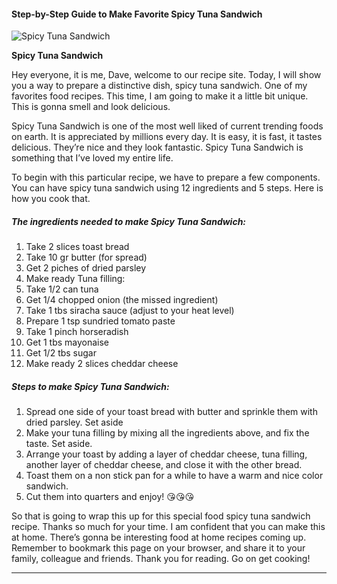             

#### Step-by-Step Guide to Make Favorite Spicy Tuna Sandwich

![Spicy Tuna Sandwich](https://img-global.cpcdn.com/recipes/881e0e74f4e054da/751x532cq70/spicy-tuna-sandwich-recipe-main-photo.jpg)

**Spicy Tuna Sandwich**

Hey everyone, it is me, Dave, welcome to our recipe site. Today, I will show you a way to prepare a distinctive dish, spicy tuna sandwich. One of my favorites food recipes. This time, I am going to make it a little bit unique. This is gonna smell and look delicious.

Spicy Tuna Sandwich is one of the most well liked of current trending foods on earth. It is appreciated by millions every day. It is easy, it is fast, it tastes delicious. They’re nice and they look fantastic. Spicy Tuna Sandwich is something that I’ve loved my entire life.

To begin with this particular recipe, we have to prepare a few components. You can have spicy tuna sandwich using 12 ingredients and 5 steps. Here is how you cook that.

##### The ingredients needed to make Spicy Tuna Sandwich:

1.  Take 2 slices toast bread
2.  Take 10 gr butter (for spread)
3.  Get 2 piches of dried parsley
4.  Make ready Tuna filling:
5.  Take 1/2 can tuna
6.  Get 1/4 chopped onion (the missed ingredient)
7.  Take 1 tbs siracha sauce (adjust to your heat level)
8.  Prepare 1 tsp sundried tomato paste
9.  Take 1 pinch horseradish
10.  Get 1 tbs mayonaise
11.  Get 1/2 tbs sugar
12.  Make ready 2 slices cheddar cheese

##### Steps to make Spicy Tuna Sandwich:

1.  Spread one side of your toast bread with butter and sprinkle them with dried parsley. Set aside
2.  Make your tuna filling by mixing all the ingredients above, and fix the taste. Set aside.
3.  Arrange your toast by adding a layer of cheddar cheese, tuna filling, another layer of cheddar cheese, and close it with the other bread.
4.  Toast them on a non stick pan for a while to have a warm and nice color sandwich.
5.  Cut them into quarters and enjoy! 😘😘😘

So that is going to wrap this up for this special food spicy tuna sandwich recipe. Thanks so much for your time. I am confident that you can make this at home. There’s gonna be interesting food at home recipes coming up. Remember to bookmark this page on your browser, and share it to your family, colleague and friends. Thank you for reading. Go on get cooking!

* * *